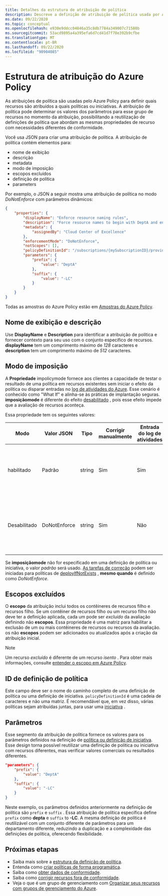 ```yaml
---
title: Detalhes da estrutura de atribuição de política
description: Descreve a definição de atribuição de política usada por Azure Policy para relacionar definições de política e parâmetros a recursos para avaliação.
ms.date: 09/22/2020
ms.topic: conceptual
ms.openlocfilehash: e930e9ddcc04846a35c8db7784a349007c71580b
ms.sourcegitcommit: 53acd9895a4a395efa6d7cd41d7f78e392b9cfbe
ms.translationtype: MT
ms.contentlocale: pt-BR
ms.lasthandoff: 09/22/2020
ms.locfileid: "90904085"
---
```

# <a name="azure-policy-assignment-structure"></a>Estrutura de atribuição do Azure Policy

As atribuições de política são usadas pelo Azure Policy para definir quais recursos são atribuídos a quais políticas ou iniciativas. A atribuição de política pode determinar os valores dos parâmetros para esse grupo de recursos no momento da atribuição, possibilitando a reutilização de definições de política que abordam as mesmas propriedades de recurso com necessidades diferentes de conformidade.

Você usa JSON para criar uma atribuição de política. A atribuição de política contém elementos para:

- nome de exibição
- descrição
- metadata
- modo de imposição
- escopos excluídos
- definição de política
- parameters

Por exemplo, o JSON a seguir mostra uma atribuição de política no modo _DoNotEnforce_ com parâmetros dinâmicos:

```json
{
    "properties": {
        "displayName": "Enforce resource naming rules",
        "description": "Force resource names to begin with DeptA and end with -LC",
        "metadata": {
            "assignedBy": "Cloud Center of Excellence"
        },
        "enforcementMode": "DoNotEnforce",
        "notScopes": [],
        "policyDefinitionId": "/subscriptions/{mySubscriptionID}/providers/Microsoft.Authorization/policyDefinitions/ResourceNaming",
        "parameters": {
            "prefix": {
                "value": "DeptA"
            },
            "suffix": {
                "value": "-LC"
            }
        }
    }
}
```

Todas as amostras do Azure Policy estão em [Amostras do Azure Policy](../samples/index.md).

## <a name="display-name-and-description"></a>Nome de exibição e descrição

Use **DisplayName** e **Description** para identificar a atribuição de política e fornecer contexto para seu uso com o conjunto específico de recursos. **displayName** tem um comprimento máximo de _128_ caracteres e **description** tem um comprimento máximo de _512_ caracteres.

## <a name="enforcement-mode"></a>Modo de imposição

A **Propriedade** impolicymode fornece aos clientes a capacidade de testar o resultado de uma política em recursos existentes sem iniciar o efeito da política ou disparar entradas no [log de atividades do Azure](../../../azure-monitor/platform/platform-logs-overview.md). Esse cenário é conhecido como "What If" e alinha-se às práticas de implantação seguras. **imposiçãomode** é diferente do efeito [desabilitado](./effects.md#disabled) , pois esse efeito impede que a avaliação de recursos aconteça.

Essa propriedade tem os seguintes valores:

|Modo |Valor JSON |Tipo |Corrigir manualmente |Entrada do log de atividades |Descrição |
|-|-|-|-|-|-|
|habilitado |Padrão |string |Sim |Sim |O efeito de política é imposto durante a criação ou atualização de recursos. |
|Desabilitado |DoNotEnforce |string |Sim |Não | O efeito de política não é imposto durante a criação ou atualização de recursos. |

Se **imposiçãomode** não for especificado em uma definição de política ou iniciativa, o valor _padrão_ será usado. [As tarefas de correção](../how-to/remediate-resources.md) podem ser iniciadas para políticas de [deployIfNotExists](./effects.md#deployifnotexists) , **mesmo quando** é definido como _DoNotEnforce_.

## <a name="excluded-scopes"></a>Escopos excluídos

O **escopo** da atribuição inclui todos os contêineres de recursos filho e recursos filho. Se um contêiner de recursos filho ou um recurso filho não deve ter a definição aplicada, cada um pode ser _excluído_ da avaliação definindo não **escopos**. Essa propriedade é uma matriz para habilitar a exclusão de um ou mais contêineres de recursos ou recursos da avaliação. os não **escopos** podem ser adicionados ou atualizados após a criação da atribuição inicial.

> [!NOTE]
> Um recurso _excluído_ é diferente de um recurso _isento_ . Para obter mais informações, consulte [entender o escopo em Azure Policy](./scope.md).

## <a name="policy-definition-id"></a>ID de definição de política

Este campo deve ser o nome do caminho completo de uma definição de política ou uma definição de iniciativa.
`policyDefinitionId` é uma cadeia de caracteres e não uma matriz. É recomendável que, em vez disso, várias políticas sejam atribuídas juntas, para usar uma [iniciativa](./initiative-definition-structure.md) .

## <a name="parameters"></a>Parâmetros

Esse segmento da atribuição de política fornece os valores para os parâmetros definidos na definição de [política ou definição de iniciativa](./definition-structure.md#parameters). Esse design torna possível reutilizar uma definição de política ou iniciativa com recursos diferentes, mas verificar valores comerciais ou resultados diferentes.

```json
"parameters": {
    "prefix": {
        "value": "DeptA"
    },
    "suffix": {
        "value": "-LC"
    }
}
```

Neste exemplo, os parâmetros definidos anteriormente na definição de política são `prefix` e `suffix` . Essa atribuição de política específica define `prefix` como **depta** e `suffix` to **-LC**. A mesma definição de política é reutilizável com um conjunto diferente de parâmetros para um departamento diferente, reduzindo a duplicação e a complexidade das definições de política, oferecendo flexibilidade.

## <a name="next-steps"></a>Próximas etapas

- Saiba mais sobre a [estrutura da definição de política](./definition-structure.md).
- Entenda como [criar políticas de forma programática](../how-to/programmatically-create.md).
- Saiba como [obter dados de conformidade](../how-to/get-compliance-data.md).
- Saiba como [corrigir recursos fora de conformidade](../how-to/remediate-resources.md).
- Veja o que é um grupo de gerenciamento com [Organizar seus recursos com grupos de gerenciamento do Azure](../../management-groups/overview.md).